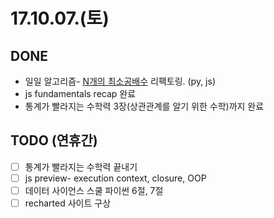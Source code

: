 # 17.10.07.(토)

## DONE

* 일일 알고리즘- [N개의 최소공배수](https://programmers.co.kr/learn/challenge_codes/29) 리팩토링. (py, js)
* js fundamentals recap 완료
* 통계가 빨라지는 수학력 3장(상관관계를 알기 위한 수학)까지 완료

## TODO (연휴간)

* [ ] 통계가 빨라지는 수학력 끝내기
* [ ] js preview- execution context, closure, OOP
* [ ] 데이터 사이언스 스쿨 파이썬 6절, 7절
* [ ] recharted 사이트 구상